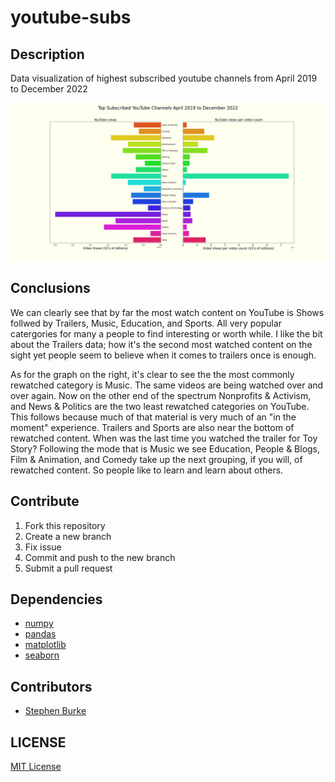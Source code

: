 # youtube-subs

## Description

Data visualization of highest subscribed youtube channels from April 2019 to December 2022

![Visualizations of top YouTube subscribed channels](./images/graph.png?raw=true)

## Conclusions

We can clearly see that by far the most watch content on YouTube is Shows follwed by Trailers, Music, Education, and Sports. All very popular catergories for many a people to find interesting or worth while. I like the bit about the Trailers data; how it's the second most watched content on the sight yet people seem to believe when it comes to trailers once is enough.

As for the graph on the right, it's clear to see the the most commonly rewatched category is Music. The same videos are being watched over and over again. Now on the other end of the spectrum Nonprofits & Activism, and News & Politics are the two least rewatched categories on YouTube. This follows because much of that material is very much of an "in the moment" experience. Trailers and Sports are also near the bottom of rewatched content. When was the last time you watched the trailer for Toy Story? Following the mode that is Music we see Education, People & Blogs, Film & Animation, and Comedy take up the next grouping, if you will, of rewatched content. So people like to learn and learn about others.

## Contribute

1. Fork this repository
2. Create a new branch
3. Fix issue
4. Commit and push to the new branch
5. Submit a pull request

## Dependencies

- [numpy](https://numpy.org/)
- [pandas](https://pandas.pydata.org/)
- [matplotlib](https://matplotlib.org/)
- [seaborn](https://seaborn.pydata.org/)

## Contributors

- [Stephen Burke](https://github.com/StephenBurke/)

## LICENSE

[MIT License](LICENSE)
